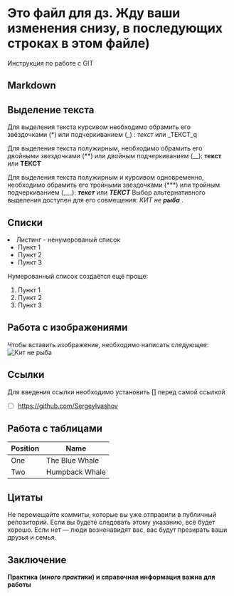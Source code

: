# Это файл для дз. Жду ваши изменения снизу, в последующих строках в этом файле)

 Инструкция по работе с GIT

## Markdown

## Выделение текста

Для выделения текста курсивом необходимо обрамить его звёздочками (*) или подчеркиванием (_) : *текст* или _ТЕКСТ_q

Для выделения текста полужирным, необходимо обрамить его двойными звездочками (**) или двойным подчеркиванием (__): **текст** или __ТЕКСТ__

Для выделения текста полужирным и курсивом одновременно, необходимо обрамить его тройными звездочками (***) или тройным подчеркиванием (___): ***текст*** или  ___ТЕКСТ___
Выбор альтернативного выделения доступен для его совмещения: _КИТ не **рыба**_ .

## Списки 
<li> Листинг - ненумерованый список

* Пункт 1
* Пункт 2
* Пункт 3

Нумерованный список создаётся ещё проще:

1. Пункт 1
2. Пункт 2
3. Пункт 3


## Работа с изображениями
Чтобы вставить изображение, необходимо написать следующее: ![Кит не рыба](Кит.jpg)

## Ссылки
Для введения ссылки необходимо установить [] перед самой ссылкой
- [ ] https://github.com/SergeyIvashov

## Работа с таблицами

| Position  |      Name       |
| --------- | ----------------|
|    One    | The Blue Whale  |
|    Two    | Humpback Whale  |

## Цитаты
Не перемещайте коммиты, которые вы уже отправили в публичный репозиторий.
Если вы будете следовать этому указанию, всё будет хорошо. Если нет — люди возненавидят вас, вас будут презирать ваши друзья и семья.

## Заключение
**Практика (_много практики_) и справочная информация важна для работы**